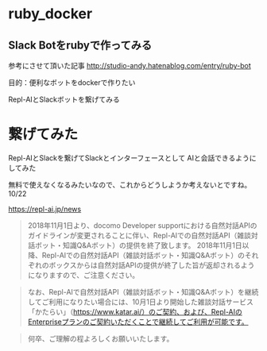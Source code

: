 # ruby_docker

## Slack Botをrubyで作ってみる

参考にさせて頂いた記事
http://studio-andy.hatenablog.com/entry/ruby-bot

目的：便利なボットをdockerで作りたい

Repl-AIとSlackボットを繋げてみる

# 繋げてみた
Repl-AIとSlackを繋げてSlackとインターフェースとして
AIと会話できるようにしてみた

無料で使えなくなるみたいなので、これからどうしようか考えないとですね。
10/22 

https://repl-ai.jp/news

>2018年11月1日より、docomo Developer supportにおける自然対話APIのガイドラインが変更されることに伴い、Repl-AIでの自然対話API（雑談対話ボット・知識Q&Aボット）の提供を終了致します。
2018年11月1日以降、Repl-AIでの自然対話API（雑談対話ボット・知識Q&Aボット）のそれぞれのボックスからは自然対話APIの提供が終了した旨が返却されるようになりますので、ご注意ください。

>なお、Repl-AIで自然対話API（雑談対話ボット・知識Q&Aボット）を継続してご利用になりたい場合には、10月1日より開始した雑談対話サービス「かたらい」（https://www.katar.ai/）のご契約、および、Repl-AIのEnterpriseプランのご契約いただくことで継続してご利用が可能です。

>何卒、ご理解の程よろしくお願いいたします。